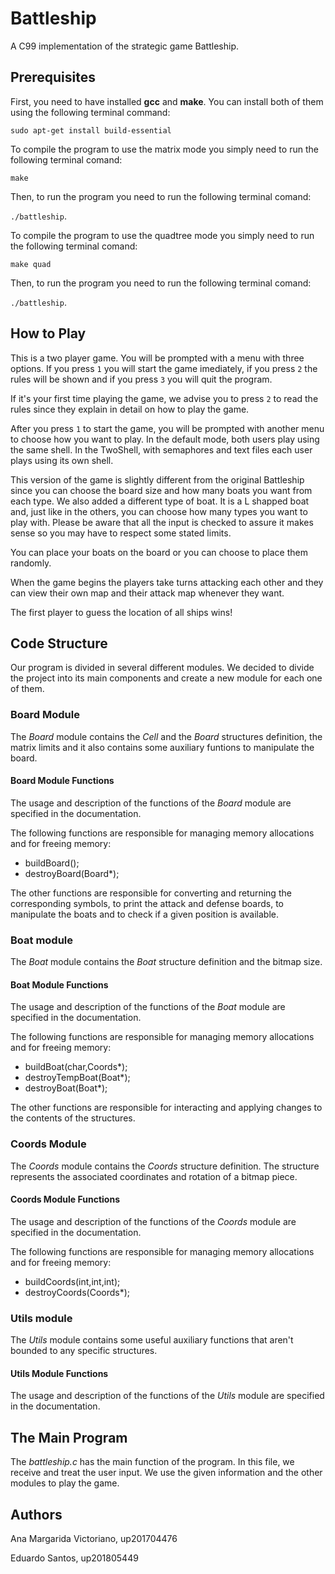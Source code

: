 # Battleship
A C99 implementation of the strategic game Battleship.

## Prerequisites
First, you need to have installed **gcc** and **make**.
You can install both of them using the following terminal command:

`sudo apt-get install build-essential`

To compile the program to use the matrix mode you simply need to run the following terminal comand:

 `make`

Then, to run the program you need to run the following terminal comand:

`./battleship`.

To compile the program to use the quadtree mode you simply need to run the following terminal comand:

 `make quad`

Then, to run the program you need to run the following terminal comand:

`./battleship`.



## How to Play
This is a two player game.
You will be prompted with a menu with three options. If you press `1` you will start the game imediately, if you press  `2` the rules will be shown and if you press `3` you will quit the program.

If it's your first time playing the game, we advise you to press `2` to read the rules since they explain in detail on how to play the game.

After you press `1` to start the game, you will be prompted with another menu to choose how you want to play. In the default mode, both users play using the same shell. In the TwoShell, with semaphores and text files each user plays using its own shell.

This version of the game is slightly different from the original Battleship since you can choose the board size and how many boats you want from each type. We also added a different type of boat. It is a L shapped boat and, just like in the others, you can choose how many types you want to play with. Please be aware that all the input is checked to assure it makes sense so you may have to respect some stated limits.

You can place your boats on the board or you can choose to place them randomly.

When the game begins the players take turns attacking each other and they can view their own map and their attack map whenever they want.

The first player to guess the location of all ships wins!

## Code Structure
Our program is divided in several different modules. We decided to divide the project into its main components and create a new module for each one of them.

### Board Module
The _Board_ module contains the _Cell_ and the _Board_ structures definition, the matrix limits and it also contains some auxiliary funtions to manipulate the board.

#### Board Module Functions
The usage and description of the functions of the _Board_ module are specified in the documentation.

The following functions are responsible for managing memory allocations and for freeing memory:
  * buildBoard();
  * destroyBoard(Board*);

The other functions are responsible for converting and returning the corresponding symbols, to print the attack and defense boards, to manipulate the boats and to check if a given position is available.


### Boat module
The _Boat_ module contains the _Boat_ structure definition and the bitmap size.

#### Boat Module Functions
The usage and description of the functions of the _Boat_ module are specified in the documentation.

The following functions are responsible for managing memory allocations and for freeing memory:

  * buildBoat(char,Coords*);
  * destroyTempBoat(Boat*);
  * destroyBoat(Boat*);

The other functions are responsible for interacting and applying changes to the contents of the structures.

### Coords Module
The _Coords_ module contains the _Coords_ structure definition. The structure represents the associated coordinates and rotation of a bitmap piece.

#### Coords Module Functions
The usage and description of the functions of the _Coords_ module are specified in the documentation.

The following functions are responsible for managing memory allocations and for freeing memory:

  * buildCoords(int,int,int);
  * destroyCoords(Coords*);

### Utils module
The _Utils_ module contains some useful auxiliary functions that aren't bounded to any specific structures.

#### Utils Module Functions
The usage and description of the functions of the _Utils_ module are specified in the documentation.

## The Main Program
The _battleship.c_ has the main function of the program. In this file, we receive and treat the user input.
We use the given information and the other modules to play the game.

## Authors
Ana Margarida Victoriano, up201704476

Eduardo Santos, up201805449
